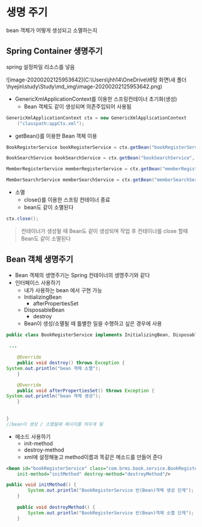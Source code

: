 # 생명 주기

bean 객체가 어떻게 생성되고 소멸하는지



## Spring Container 생명주기

spring 설정파일 리소스를 넣음

![image-20200202125953642](C:\Users\jhh14\OneDrive\바탕 화면\새 폴더\hyejin\study\Study\md_img\image-20200202125953642.png)

* GenericXmlApplicationContext를 이용한 스프링컨테이너 초기화(생성)
  * Bean 객체도 같이 생성되며 의존주입되어 사용됨

````java
GenericXmlApplicationContext ctx = new GenericXmlApplicationContext
    ("classpath:appCtx.xml");
````

* getBean()를 이용한 Bean 객체 이용

````java
BookRegisterService bookRegisterService = ctx.getBean("bookRegisterService", BookRegisterService.class);

BookSearchService bookSearchService = ctx.getBean("bookSearchService", BookSearchService.class);

MemberRegisterService memberRegisterService = ctx.getBean("memberRegisterService", MemberRegisterService.class);

MemberSearchrService memberSearchService = ctx.getBean("memberSearchService", MemberSearchService.class)
````

* 소멸
  * close()를 이용한 스프링 컨테이너 종료
  * bean도 같이 소멸된다

````java
ctx.close();
````

> 컨테이너가 생성될 때 Bean도 같이 생성되며 작업 후 컨테이너를 close 할때 Bean도 같이 소멸된다



## Bean 객체 생명주기

* Bean 객체의 생명주기는 Spring 컨테이너의 생명주기와 같다
* 인터페이스 사용하기
  * 내가 사용하는 bean 에서 구현 가능
  * InitializingBean
    * afterPropertiesSet
  * DisposableBean
    * destroy
  * Bean이 생성/소멸될 때 틀별한 일을 수행하고 싶은 경우에 사용

````java
public class BookRegisterService implements InitializingBean, DisposableBean{
    
 ...
     
	@Override
	public void destroy() throws Exception {
System.out.println("bean 객체 소멸");		
	}

	@Override
	public void afterPropertiesSet() throws Exception {
System.out.println("bean 객체 생성");		
	}     
    
    
}
//bean이 생성 / 소멸될때 메시지를 띄우게 됨
````



* 메소드 사용하기
  * init-method
  * destroy-method
  * xml에 설정해놓고 method이름과 똑같은 메소드를 만들어 준다

````xml
<bean id="bookRegisterService" class="com.brms.book.service.BookRegisterService" 
	init-method="initMethod" destroy-method="destroyMethod"/>
````

````java
public void initMethod() {
		System.out.println("BookRegisterService 빈(Bean)객체 생성 단계");
	}
	
	public void destroyMethod() {
		System.out.println("BookRegisterService 빈(Bean)객체 소멸 단계");
	}
````





